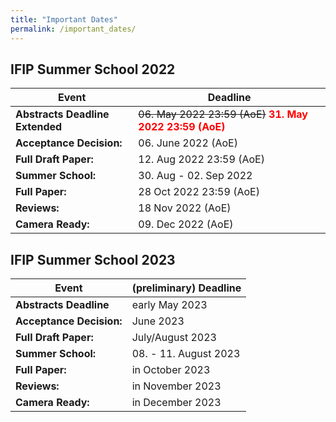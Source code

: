 ```yaml
---
title: "Important Dates"
permalink: /important_dates/
---
```

## IFIP Summer School 2022

| Event | Deadline |
| -- | -- |
| **Abstracts Deadline Extended** | ~~06. May 2022 23:59 (AoE)~~  <span style="color: red">**31. May 2022 23:59 (AoE)**</span>|
| **Acceptance Decision:** | 06. June 2022 (AoE) |
| **Full Draft Paper:** | 12. Aug 2022 23:59 (AoE) |
| **Summer School:** | 30. Aug - 02. Sep 2022 |
| **Full Paper:** | 28 Oct 2022 23:59 (AoE) |
| **Reviews:** | 18 Nov 2022 (AoE) |
| **Camera Ready:** | 09. Dec 2022 (AoE) |

## IFIP Summer School 2023

| Event | (preliminary) Deadline |
| -- | -- |
| **Abstracts Deadline** | early May 2023 |
| **Acceptance Decision:** | June 2023 |
| **Full Draft Paper:** | July/August 2023 |
| **Summer School:** | 08. - 11. August 2023 |
| **Full Paper:** | in October 2023 |
| **Reviews:** | in November 2023 |
| **Camera Ready:** | in December 2023 |
